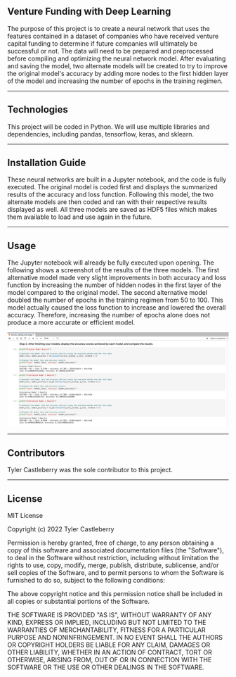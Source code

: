 ## Venture Funding with Deep Learning

The purpose of this project is to create a neural network that uses the features contained in a dataset of companies who have received venture capital funding to determine if future companies will ultimately be successful or not. The data will need to be prepared and preprocessed before compiling and optimizing the neural network model. After evaluating and saving the model, two alternate models will be created to try to improve the original model's accuracy by adding more nodes to the first hidden layer of the model and increasing the number of epochs in the training regimen.

---

## Technologies

This project will be coded in Python. We will use multiple libraries and dependencies, including pandas, tensorflow, keras, and sklearn. 

---

## Installation Guide

These neural networks are built in a Jupyter notebook, and the code is fully executed. The original model is coded first and displays the summarized results of the accuracy and loss function. Following this model, the two alternate models are then coded and ran with their respective results displayed as well. All three models are saved as HDF5 files which makes them available to load and use again in the future.

---

## Usage

The Jupyter notebook will already be fully executed upon opening. The following shows a screenshot of the results of the three models. The first alternative model made very slight improvements in both accuracy and loss function by increasing the number of hidden nodes in the first layer of the model compared to the original model. The second alternative model doubled the number of epochs in the training regimen from 50 to 100. This model actually caused the loss function to increase and lowered the overall accuracy. Therefore, increasing the number of epochs alone does not produce a more accurate or efficient model.

![neural net results](https://raw.githubusercontent.com/tycastleberry/Challenge13/main/Neural_Network_Results.png)

---

## Contributors

Tyler Castleberry was the sole contributor to this project. 

---

## License

MIT License

Copyright (c) 2022 Tyler Castleberry

Permission is hereby granted, free of charge, to any person obtaining a copy
of this software and associated documentation files (the "Software"), to deal
in the Software without restriction, including without limitation the rights
to use, copy, modify, merge, publish, distribute, sublicense, and/or sell
copies of the Software, and to permit persons to whom the Software is
furnished to do so, subject to the following conditions:

The above copyright notice and this permission notice shall be included in all
copies or substantial portions of the Software.

THE SOFTWARE IS PROVIDED "AS IS", WITHOUT WARRANTY OF ANY KIND, EXPRESS OR
IMPLIED, INCLUDING BUT NOT LIMITED TO THE WARRANTIES OF MERCHANTABILITY,
FITNESS FOR A PARTICULAR PURPOSE AND NONINFRINGEMENT. IN NO EVENT SHALL THE
AUTHORS OR COPYRIGHT HOLDERS BE LIABLE FOR ANY CLAIM, DAMAGES OR OTHER
LIABILITY, WHETHER IN AN ACTION OF CONTRACT, TORT OR OTHERWISE, ARISING FROM,
OUT OF OR IN CONNECTION WITH THE SOFTWARE OR THE USE OR OTHER DEALINGS IN THE
SOFTWARE.